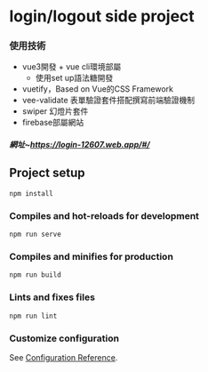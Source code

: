 # login/logout side project

### 使用技術
* vue3開發 + vue cli環境部屬
  * 使用set up語法糖開發 
* vuetify，Based on Vue的CSS Framework
* vee-validate 表單驗證套件搭配撰寫前端驗證機制 
* swiper 幻燈片套件
* firebase部屬網站
##### 網址~https://login-12607.web.app/#/

## Project setup
```
npm install
```

### Compiles and hot-reloads for development
```
npm run serve
```

### Compiles and minifies for production
```
npm run build
```

### Lints and fixes files
```
npm run lint
```

### Customize configuration
See [Configuration Reference](https://cli.vuejs.org/config/).
